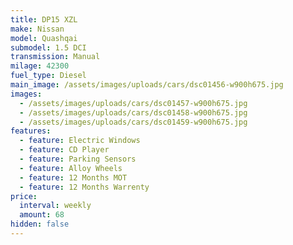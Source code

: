 ```yaml
---
title: DP15 XZL
make: Nissan
model: Quashqai
submodel: 1.5 DCI
transmission: Manual
milage: 42300
fuel_type: Diesel
main_image: /assets/images/uploads/cars/dsc01456-w900h675.jpg
images:
  - /assets/images/uploads/cars/dsc01457-w900h675.jpg
  - /assets/images/uploads/cars/dsc01458-w900h675.jpg
  - /assets/images/uploads/cars/dsc01459-w900h675.jpg
features:
  - feature: Electric Windows
  - feature: CD Player
  - feature: Parking Sensors
  - feature: Alloy Wheels
  - feature: 12 Months MOT
  - feature: 12 Months Warrenty
price:
  interval: weekly
  amount: 68
hidden: false
---
```

